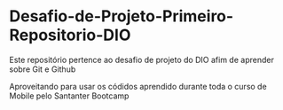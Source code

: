 # Desafio-de-Projeto-Primeiro-Repositorio-DIO
Este repositório pertence ao desafio de projeto do DIO afim de aprender sobre Git e Github


Aproveitando para usar os códidos aprendido durante toda o curso de Mobile pelo Santanter Bootcamp
